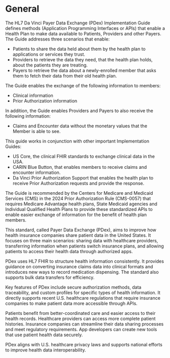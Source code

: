 # General

The HL7 Da Vinci Payer Data Exchange (PDex) Implementation Guide defines methods (Application Programming Interfaces or APIs) that enable a Health Plan to make data available to Patients, Providers and other Payers. The Guide addresses three scenarios that enable:
      
- Patients to share the data held about them by the health plan to applications or services they trust.
- Providers to retrieve the data they need, that the health plan holds, about the patients they are treating. 
- Payers to retrieve the data about a newly-enrolled member that asks them to fetch their data from their old health plan.

The Guide enables the exchange of the following information to members:
 
- Clinical information
- Prior Authorization information

In addition, the Guide enables Providers and Payers to also receive the following information:

- Claims and Encounter data without the monetary values that the Member is able to see.


This guide works in conjunction with other important Implementation Guides:

- US Core, the clinical FHIR standards to exchange clinical data in the USA.
- CARIN Blue Button, that enables members to receive claims and encounter information.
- Da Vinci Prior Authorization Support that enables the health plan to receive Prior Authorization requests and provide the response.

The Guide is recommended by the Centers for Medicare and Medicaid Services (CMS) in the 2024 Prior Authorization Rule (CMS-0057) that requires Medicare Advantage health plans, State Medicaid agencies and Individual Qualified Health Plans to provide these standardized APIs to enable easier exchange of information for the benefit of health plan members.</p>

This standard, called Payer Data Exchange (PDex), aims to improve how health insurance companies share patient data in the United States. It focuses on three main scenarios: sharing data with healthcare providers, transferring information when patients switch insurance plans, and allowing patients to access their health data through authorized apps.

PDex uses HL7 FHIR to structure health information consistently. It provides guidance on converting insurance claims data into clinical formats and introduces new ways to record medication dispensing. The standard also supports bulk data transfers for efficiency.

Key features of PDex include secure authorization methods, data traceability, and custom profiles for specific types of health information. It directly supports recent U.S. healthcare regulations that require insurance companies to make patient data more accessible through APIs.

Patients benefit from better-coordinated care and easier access to their health records. Healthcare providers can access more complete patient histories. Insurance companies can streamline their data sharing processes and meet regulatory requirements. App developers can create new tools that use patient health data securely.

PDex aligns with U.S. healthcare privacy laws and supports national efforts to improve health data interoperability.

#
